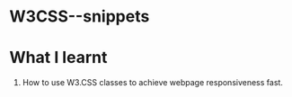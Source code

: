 # W3CSS--snippets

# What I learnt

1. How to use W3.CSS classes to achieve webpage responsiveness fast.
